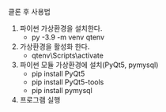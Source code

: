 클론 후 사용법

1. 파이썬 가상환경을 설치한다.
   -  py -3.9 -m venv qtenv  
2. 가상환경을 활성화 한다.
   - qtenv\Scripts\activate
3. 파이썬 모듈 가상환경에 설치(PyQt5, pymysql)
    - pip install PyQt5
    - pip install PyQt5-tools
    - pip install pymysql
4. 프로그램 실행
